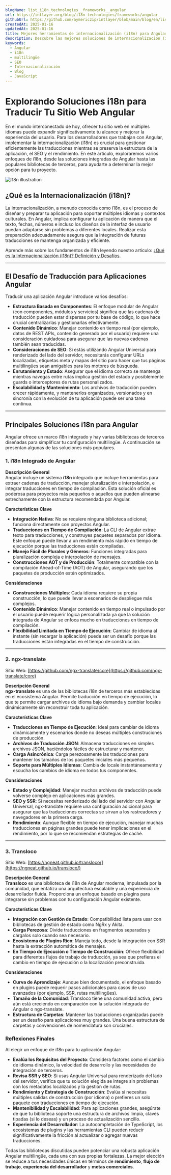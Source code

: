 ```yaml
---
blogName: list_i18n_technologies__frameworks__angular
url: https://intlayer.org/blog/i18n-technologies/frameworks/angular
githubUrl: https://github.com/aymericzip/intlayer/blob/main/blog/en/list_i18n_technologies/frameworks/angular.md
createdAt: 2025-01-16
updatedAt: 2025-01-16
title: Mejores herramientas de internacionalización (i18n) para Angular
description: Descubre las mejores soluciones de internacionalización (i18n) para enfrentar desafíos de traducción, mejorar la búsqueda en la web y ofrecer una experiencia web global sin problemas.
keywords:
  - Angular
  - i18n
  - multilingüe
  - SEO
  - Internacionalización
  - Blog
  - JavaScript
---
```


# Explorando Soluciones i18n para Traducir Tu Sitio Web Angular

En el mundo interconectado de hoy, ofrecer tu sitio web en múltiples idiomas puede expandir significativamente tu alcance y mejorar la experiencia del usuario. Para los desarrolladores que trabajan con Angular, implementar la internacionalización (i18n) es crucial para gestionar eficientemente las traducciones mientras se preserva la estructura de la aplicación, el SEO y el rendimiento. En este artículo, exploraremos varios enfoques de i18n, desde las soluciones integradas de Angular hasta las populares bibliotecas de terceros, para ayudarte a determinar la mejor opción para tu proyecto.

![i18n illustration](https://github.com/aymericzip/intlayer/blob/main/blog/assets/i18n.webp)

## ¿Qué es la Internacionalización (i18n)?

La internacionalización, a menudo conocida como i18n, es el proceso de diseñar y preparar tu aplicación para soportar múltiples idiomas y contextos culturales. En Angular, implica configurar tu aplicación de manera que el texto, fechas, números e incluso los diseños de la interfaz de usuario puedan adaptarse sin problemas a diferentes locales. Realizar esta preparación adecuadamente asegura que la integración de futuras traducciones se mantenga organizada y eficiente.

Aprende más sobre los fundamentos de i18n leyendo nuestro artículo: [¿Qué es la Internacionalización (i18n)? Definición y Desafíos](https://github.com/aymericzip/intlayer/blob/main/blog/es/what_is_internationalization.md).

---

## El Desafío de Traducción para Aplicaciones Angular

Traducir una aplicación Angular introduce varios desafíos:

- **Estructura Basada en Componentes**: El enfoque modular de Angular (con componentes, módulos y servicios) significa que las cadenas de traducción pueden estar dispersas por tu base de código, lo que hace crucial centralizarlas y gestionarlas efectivamente.
- **Contenido Dinámico**: Manejar contenido en tiempo real (por ejemplo, datos de REST APIs, contenido generado por el usuario) requiere una consideración cuidadosa para asegurar que las nuevas cadenas también sean traducidas.
- **Consideraciones de SEO**: Si estás utilizando Angular Universal para renderizado del lado del servidor, necesitarás configurar URLs localizadas, etiquetas meta y mapas del sitio para hacer que tus páginas multilingües sean amigables para los motores de búsqueda.
- **Enrutamiento y Estado**: Asegurar que el idioma correcto se mantenga mientras navegas entre rutas implica gestión del estado y posiblemente guards o interceptores de rutas personalizados.
- **Escalabilidad y Mantenimiento**: Los archivos de traducción pueden crecer rápidamente, y mantenerlos organizados, versionados y en sincronía con la evolución de tu aplicación puede ser una tarea continua.

---

## Principales Soluciones i18n para Angular

Angular ofrece un marco i18n integrado y hay varias bibliotecas de terceros diseñadas para simplificar tu configuración multilingüe. A continuación se presentan algunas de las soluciones más populares.

### 1. i18n Integrado de Angular

**Descripción General**  
Angular incluye un sistema **i18n** integrado que incluye herramientas para extraer cadenas de traducción, manejar pluralización e interpolación, e integrar traducciones en tiempo de compilación. Esta solución oficial es poderosa para proyectos más pequeños o aquellos que pueden alinearse estrechamente con la estructura recomendada por Angular.

**Características Clave**

- **Integración Nativa**: No se requiere ninguna biblioteca adicional; funciona directamente con proyectos Angular.
- **Traducciones en Tiempo de Compilación**: La CLI de Angular extrae texto para traducciones, y construyes paquetes separados por idioma. Este enfoque puede llevar a un rendimiento más rápido en tiempo de ejecución porque las traducciones están compiladas.
- **Manejo Fácil de Plurales y Géneros**: Funciones integradas para pluralización compleja e interpolación de mensajes.
- **Construcciones AOT y de Producción**: Totalmente compatible con la compilación Ahead-of-Time (AOT) de Angular, asegurando que los paquetes de producción estén optimizados.

**Consideraciones**

- **Construcciones Múltiples**: Cada idioma requiere su propia construcción, lo que puede llevar a escenarios de despliegue más complejos.
- **Contenido Dinámico**: Manejar contenido en tiempo real o impulsado por el usuario puede requerir lógica personalizada ya que la solución integrada de Angular se enfoca mucho en traducciones en tiempo de compilación.
- **Flexibilidad Limitada en Tiempo de Ejecución**: Cambiar de idioma al instante (sin recargar la aplicación) puede ser un desafío porque las traducciones están integradas en el tiempo de construcción.

---

### 2. ngx-translate

Sitio Web: [https://github.com/ngx-translate/core](https://github.com/ngx-translate/core)

**Descripción General**  
**ngx-translate** es una de las bibliotecas i18n de terceros más establecidas en el ecosistema Angular. Permite traducción en tiempo de ejecución, lo que te permite cargar archivos de idioma bajo demanda y cambiar locales dinámicamente sin reconstruir toda tu aplicación.

**Características Clave**

- **Traducciones en Tiempo de Ejecución**: Ideal para cambiar de idioma dinámicamente y escenarios donde no deseas múltiples construciones de producción.
- **Archivos de Traducción JSON**: Almacena traducciones en simples archivos JSON, haciéndolos fáciles de estructurar y mantener.
- **Carga Asincrónica**: Carga perezosamente las traducciones para mantener los tamaños de los paquetes iniciales más pequeños.
- **Soporte para Múltiples Idiomas**: Cambia de locale instantáneamente y escucha los cambios de idioma en todos tus componentes.

**Consideraciones**

- **Estado y Complejidad**: Manejar muchos archivos de traducción puede volverse complejo en aplicaciones más grandes.
- **SEO y SSR**: Si necesitas renderizado del lado del servidor con Angular Universal, ngx-translate requiere una configuración adicional para asegurar que las traducciones correctas se sirvan a los rastreadores y navegadores en la primera carga.
- **Rendimiento**: Aunque flexible en tiempo de ejecución, manejar muchas traducciones en páginas grandes puede tener implicaciones en el rendimiento, por lo que se recomiendan estrategias de caché.

---

### 3. Transloco

Sitio Web: [https://ngneat.github.io/transloco/](https://ngneat.github.io/transloco/)

**Descripción General**  
**Transloco** es una biblioteca de i18n de Angular moderna, impulsada por la comunidad, que enfatiza una arquitectura escalable y una experiencia de desarrollador fluida. Proporciona un enfoque basado en plugins para integrarse sin problemas con tu configuración Angular existente.

**Características Clave**

- **Integración con Gestión de Estado**: Compatibilidad lista para usar con bibliotecas de gestión de estado como NgRx y Akita.
- **Carga Perezosa**: Divide traducciones en fragmentos separados y cárgalos solo cuando sea necesario.
- **Ecosistema de Plugins Rico**: Maneja todo, desde la integración con SSR hasta la extracción automática de mensajes.
- **En Tiempo de Ejecución o Tiempo de Construcción**: Ofrece flexibilidad para diferentes flujos de trabajo de traducción, ya sea que prefieras el cambio en tiempo de ejecución o la localización preconstruida.

**Consideraciones**

- **Curva de Aprendizaje**: Aunque bien documentado, el enfoque basado en plugins puede requerir pasos adicionales para casos de uso avanzados (por ejemplo, SSR, rutas multilingües).
- **Tamaño de la Comunidad**: Transloco tiene una comunidad activa, pero aún está creciendo en comparación con la solución integrada de Angular o ngx-translate.
- **Estructura de Carpetas**: Mantener las traducciones organizadas puede ser un desafío para aplicaciones muy grandes. Una buena estructura de carpetas y convenciones de nomenclatura son cruciales.

### Reflexiones Finales

Al elegir un enfoque de i18n para tu aplicación Angular:

- **Evalúa los Requisitos del Proyecto**: Considera factores como el cambio de idioma dinámico, la velocidad de desarrollo y las necesidades de integración de terceros.
- **Revisa SSR y SEO**: Si usas Angular Universal para renderizado del lado del servidor, verifica que tu solución elegida se integre sin problemas con los metadatos localizados y la gestión de rutas.
- **Rendimiento y Estrategia de Construcción**: Evalúa si necesitas múltiples salidas de construcción (por idioma) o prefieres un solo paquete con traducciones en tiempo de ejecución.
- **Mantenibilidad y Escalabilidad**: Para aplicaciones grandes, asegúrate de que tu biblioteca soporte una estructura de archivos limpia, claves tipadas (si lo deseas) y un proceso de actualización sencillo.
- **Experiencia del Desarrollador**: La autocompletación de TypeScript, los ecosistemas de plugins y las herramientas CLI pueden reducir significativamente la fricción al actualizar o agregar nuevas traducciones.

Todas las bibliotecas discutidas pueden potenciar una robusta aplicación Angular multilingüe, cada una con sus propias fortalezas. La mejor elección se reduce a tus necesidades únicas en términos de **rendimiento**, **flujo de trabajo**, **experiencia del desarrollador** y **metas comerciales**.
